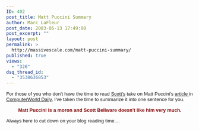 ```yaml
---
ID: 402
post_title: Matt Puccini Summary
author: Marc LaFleur
post_date: 2003-06-13 17:49:00
post_excerpt: ""
layout: post
permalink: >
  http://massivescale.com/matt-puccini-summary/
published: true
views:
  - "326"
dsq_thread_id:
  - "3538636853"
---
```

<font face="Arial" size="2"><span class="921344417-13062003">For those of you who 
don't have the time to read <a href="http://weblogs.asp.net/sbellware/posts/8641.aspx">Scott's</a> take on Matt 
Puccini's <a href="http://www.computerworld.com/developmenttopics/development/story/0,10801,81740,00.html?nas=APP-81740">article 
</a>in <a href="http://massivescale.blob.core.windows.net/blogmedia/2003/06/www.computerworld.com">ComputerWorld Daily</a>, I've 
taken the time to summarize it into one sentence for you. </span></font><font face="Arial" size="2"><span class="921344417-13062003"></span></font>

<p align="center"><font face="Arial" color="#800000" size="2"><span class="921344417-13062003"><strong>Matt Puccini is a moron and Scott Bellware 
doesn't like him very much.</strong></span></font></p>

<font face="Arial" size="2"><span class="921344417-13062003">Always here to cut 
down on your blog reading time....</span></font>